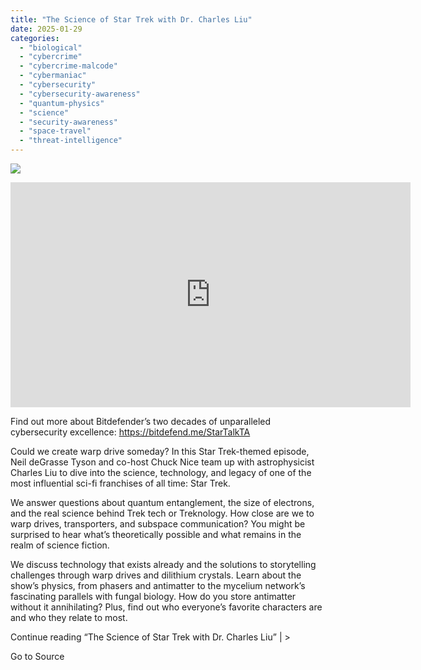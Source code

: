 ```yaml
---
title: "The Science of Star Trek with Dr. Charles Liu"
date: 2025-01-29
categories: 
  - "biological"
  - "cybercrime"
  - "cybercrime-malcode"
  - "cybermaniac"
  - "cybersecurity"
  - "cybersecurity-awareness"
  - "quantum-physics"
  - "science"
  - "security-awareness"
  - "space-travel"
  - "threat-intelligence"
---
```


![](https://lifeboat.com/blog.images/the-science-of-star-trek-with-dr-charles-liu2.jpg)

<iframe title="The Science of Star Trek with Dr. Charles Liu" width="640" height="360" src="https://www.youtube.com/embed/6CJQKaQ62M4?feature=oembed" frameborder="0" allow="accelerometer; autoplay; clipboard-write; encrypted-media; gyroscope; picture-in-picture; web-share" referrerpolicy="strict-origin-when-cross-origin" allowfullscreen></iframe>

Find out more about Bitdefender’s two decades of unparalleled cybersecurity excellence: https://bitdefend.me/StarTalkTA

Could we create warp drive someday? In this Star Trek-themed episode, Neil deGrasse Tyson and co-host Chuck Nice team up with astrophysicist Charles Liu to dive into the science, technology, and legacy of one of the most influential sci-fi franchises of all time: Star Trek.

We answer questions about quantum entanglement, the size of electrons, and the real science behind Trek tech or Treknology. How close are we to warp drives, transporters, and subspace communication? You might be surprised to hear what’s theoretically possible and what remains in the realm of science fiction.

We discuss technology that exists already and the solutions to storytelling challenges through warp drives and dilithium crystals. Learn about the show’s physics, from phasers and antimatter to the mycelium network’s fascinating parallels with fungal biology. How do you store antimatter without it annihilating? Plus, find out who everyone’s favorite characters are and who they relate to most.

Continue reading “The Science of Star Trek with Dr. Charles Liu” | >

Go to Source
